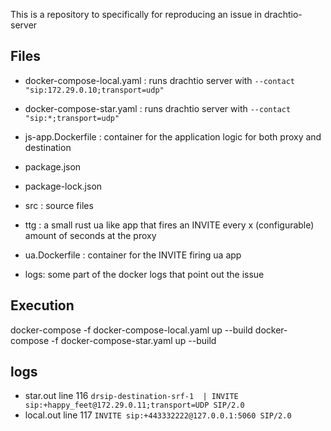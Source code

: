 This is a repository to specifically for reproducing an issue in drachtio-server

## Files

* docker-compose-local.yaml : runs drachtio server with `--contact "sip:172.29.0.10;transport=udp"` 
* docker-compose-star.yaml  : runs drachtio server with `--contact "sip:*;transport=udp"`

* js-app.Dockerfile : container for the application logic for both proxy and destination

* package.json
* package-lock.json

* src : source files
* ttg : a small rust ua like app that fires an INVITE every x (configurable) amount of seconds at the proxy
* ua.Dockerfile : container for the INVITE firing ua app
* logs: some part of the docker logs that point out the issue

## Execution

docker-compose -f docker-compose-local.yaml up --build
docker-compose -f docker-compose-star.yaml up --build


## logs

* star.out line 116 `drsip-destination-srf-1  | INVITE sip:+happy_feet@172.29.0.11;transport=UDP SIP/2.0`
* local.out line 117 `INVITE sip:+443332222@127.0.0.1:5060 SIP/2.0`

